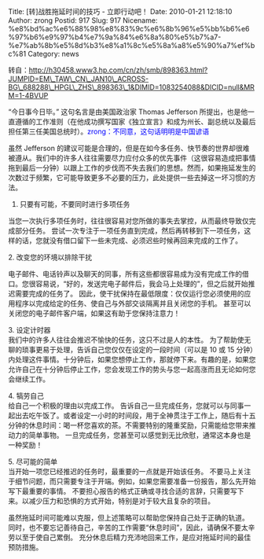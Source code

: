 Title: [转]战胜拖延时间的技巧 - 立即行动吧！
Date: 2010-01-21 12:18:10
Author: zrong
Postid: 917
Slug: 917
Nicename: %e8%bd%ac%e6%88%98%e8%83%9c%e6%8b%96%e5%bb%b6%e6%97%b6%e9%97%b4%e7%9a%84%e6%8a%80%e5%b7%a7-%e7%ab%8b%e5%8d%b3%e8%a1%8c%e5%8a%a8%e5%90%a7%ef%bc%81
Category: news

转自：http://h30458.www3.hp.com/cn/zh/smb/898363.html?JUMPID=EM\_TAW\_CN\_JAN10\_ACROSS-BG\_688288\_HPGL\_ZHS\_898363\_1&DIMID=1083254088&DICID=null&MRM=1-4BVUP

“今日事今日毕。” 这句名言是由美国政治家 Thomas Jefferson
所提出，也是他一直遵循的工作准则（在他成功撰写国家《独立宣言》和成为州长、副总统以及最后担任第三任美国总统时）。<span
style="color:blue;font-weight:blod;">zrong：不同意，这句话明明是中国谚语</span>

虽然 Jefferson
的建议可能是合理的，但是在如今多任务、快节奏的世界却很难被遵从。我们中的许多人往往需要尽力应付众多的优先事件（这很容易造成把事情拖到最后一分钟）以跟上工作的步伐而不失去我们的思想。然而，如果拖延发生的次数过于频繁，它可能导致更多不必要的压力，此处提供一些去掉这一坏习惯的方法。  
<!--more-->  
1. 只要有可能，不要同时进行多项任务  

当您一次执行多项任务时，往往很容易对您所做的事失去掌控，从而最终导致仅完成部分任务。
尝试一次专注于一项任务直到完成，然后再转移到下一项任务，这样的话，您就没有借口留下一些未完成、必须迟些时候再回来完成的工作了。

2\. 改变您的环境以排除干扰  

电子邮件、电话铃声以及聊天的同事，所有这些都很容易成为没有完成工作的借口。您很容易说，“好的，发送完电子邮件后，我会马上处理的”，但之后就开始推迟需要完成的任务了。
因此，使干扰保持在最低限度：仅仅运行您必须使用的应用程序以完成给定的任务、使自己与外部交谈隔离并且关闭您的手机。
甚至可以关闭您的电子邮件客户端，如果这有助于您保持注意力！

3\. 设定计时器  
我们中的许多人往往会推迟不愉快的任务，这只不过是人的本性。
为了帮助使无聊的琐事更易于处理，告诉自己您仅仅在设定的一段时间（可以是
10 或 15
分钟）内处理这件事情。十分钟后，如果您想停止工作，那就停下来。有趣的是，如果您允许自己在十分钟后停止工作，您会发现工作的势头与您一起高涨而且无论如何您会继续工作。

4\. 犒劳自己  
给自己一个积极的理由以完成工作。
告诉自己一旦完成任务，您就可以与同事一起出去吃午饭了。或者设定一小时的时间段，用于全神贯注于工作上，随后有十五分钟的休息时间：喝一杯您喜欢的茶。不需要特别的隆重奖励，只需能给您带来推动力的简单事物。
一旦完成任务，您甚至可以感觉到无比欣慰，通常这本身也是一种奖励！

5\. 尽可能的简单  
当开始一项您已经推迟的任务时，最重要的一点就是开始该任务。
不要马上关注于细节问题，而只需要专注于开端。例如，如果您需要准备一份报告，那么先开始写下最重要的事情。
不要担心报告的格式正确或寻找合适的言辞，只需要写下来。以减少压力和恐惧的方式开始，特别是对于较大且复杂的项目。

虽然拖延时间可能难以克服，但上述策略可以帮助您保持自己处于正确的轨道。
同时，也不要忘记善待自己，辛苦的工作需要“休息时间”，因此，请确保不要太辛劳以至于使自己累倒。
充分休息后精力充沛地回来工作，是应对拖延时间的最佳预防措施。

